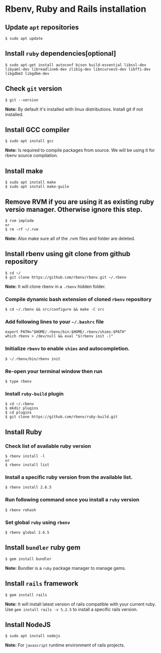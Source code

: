 # Rbenv, Ruby and Rails installation 

## Update ```apt``` repositories 
```
$ sudo apt update
```

## Install ```ruby``` dependencies[optional]
```
$ sudo apt-get install autoconf bison build-essential libssl-dev libyaml-dev libreadline6-dev zlib1g-dev libncurses5-dev libffi-dev libgdbm3 libgdbm-dev
```

## Check ```git``` version 
```
$ git --version
```

**Note:** By default it's installed with linux distributions. Install git if not installed.

## Install GCC compiler
```
$ sudo apt install gcc
```
**Note:** Is required to compile packages from source. We will be using it for rbenv source compilation.

## Install make 
```
$ sudo apt install make
$ sudo apt install make-guile
```

## Remove RVM if you are using it as existing ruby versio manager. Otherwise ignore this step.
```
$ rvm implode
or 
$ rm -rf ~/.rvm
```

**Note:** Also make sure all of the .rvm files and folder are deleted.

## Install rbenv using git clone from github repository
```
$ cd ~/
$ git clone https://github.com/rbenv/rbenv.git ~/.rbenv
```

**Note:** It will clone rbenv in a ```.rbenv``` hidden folder. 

### Compile dynamic bash extension of cloned ```rbenv``` repository
```
$ cd ~/.rbenv && src/configure && make -C src
```

### Add following lines to your ```~/.bashrc``` file
```
export PATH="$HOME/.rbenv/bin:$HOME/.rbenv/shims:$PATH"
which rbenv > /dev/null && eval "$(rbenv init -)"
```

### Initialize ```rbenv``` to enable ```shims``` and autocompletion.
```
$ ~/.rbenv/bin/rbenv init
```

### Re-open your terminal window then run
```
$ type rbenv
```

### Install ```ruby-build``` plugin
```
$ cd ~/.rbenv
$ mkdir plugins
$ cd plugins
$ git clone https://github.com/rbenv/ruby-build.git
```

## Install Ruby

### Check list of available ruby version
```
$ rbenv install -l
or 
$ rbenv install list
```

### Install a specific ruby version from the available list.
```
$ rbenv install 2.6.5
```

### Run following command once you install a ```ruby``` version
```
$ rbenv rehash
```

### Set global ```ruby``` using ```rbenv``` 
```
$ rbenv global 2.6.5
```

## Install ```bundler``` ruby gem
```
$ gem install bundler
```
**Note:** Bundler is a ```ruby``` package manager to manage gems.

## Install ```rails``` framework 
```
$ gem install rails
```

**Note:** It will install latest version of rails compatible with your current ruby. Use ```gem install rails -v 5.2.5``` to install a specific rails version.

## Install NodeJS
```
$ sudo apt install nodejs
```

**Note:** For ```javascript``` runtime environment of rails projects.
